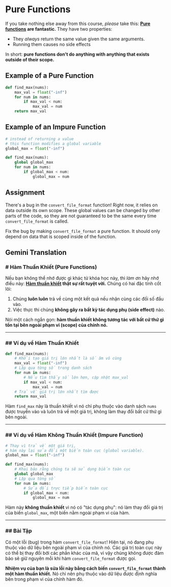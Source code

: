 # Pure Functions

If you take nothing else away from this course, *please* take this: **[Pure functions](https://en.wikipedia.org/wiki/Pure_function) are fantastic.** They have two properties:

- They *always* return the same value given the same arguments.
- Running them causes no side effects

In short: **pure functions don't do anything with anything that exists outside of their scope.**

## Example of a Pure Function

```python
def find_max(nums):
    max_val = float("-inf")
    for num in nums:
        if max_val < num:
            max_val = num
    return max_val
```

## Example of an Impure Function

```python
# instead of returning a value
# this function modifies a global variable
global_max = float("-inf")

def find_max(nums):
    global global_max
    for num in nums:
        if global_max < num:
            global_max = num
```

## Assignment

There's a bug in the `convert_file_format` function! Right now, it relies on data outside its own scope. These global values can be changed by other parts of the code, so they are not guaranteed to be the same every time `convert_file_format` is called.

Fix the bug by making `convert_file_format` a pure function. It should only depend on data that is scoped inside of the function.

## Gemini Translation

### **# Hàm Thuần Khiết (Pure Functions)**

Nếu bạn không thể nhớ được gì khác từ khóa học này, thì *làm ơn* hãy nhớ điều này: **[Hàm thuần khiết](https://en.wikipedia.org/wiki/Pure_function) thật sự rất tuyệt vời.** Chúng có hai đặc tính cốt lõi:

1. Chúng **luôn luôn** trả về cùng một kết quả nếu nhận cùng các đối số đầu vào.
2. Việc thực thi chúng **không gây ra bất kỳ tác dụng phụ (side effect)** nào.

Nói một cách ngắn gọn: **hàm thuần khiết không tương tác với bất cứ thứ gì tồn tại bên ngoài phạm vi (scope) của chính nó.**

-----

### **## Ví dụ về Hàm Thuần Khiết**

```python
def find_max(nums):
    # Khởi tạo giá trị lớn nhất là số âm vô cùng
    max_val = float("-inf")
    # Lặp qua từng số trong danh sách
    for num in nums:
        # Nếu tìm thấy số lớn hơn, cập nhật max_val
        if max_val < num:
            max_val = num
    # Trả về giá trị lớn nhất tìm được
    return max_val
```

Hàm `find_max` này là thuần khiết vì nó chỉ phụ thuộc vào danh sách `nums` được truyền vào và luôn trả về một giá trị, không làm thay đổi bất cứ thứ gì bên ngoài.

-----

### **## Ví dụ về Hàm Không Thuần Khiết (Impure Function)**

```python
# Thay vì trả về một giá trị,
# hàm này lại sửa đổi một biến toàn cục (global variable).
global_max = float("-inf")

def find_max(nums):
    # Khai báo rằng chúng ta sẽ sử dụng biến toàn cục
    global global_max
    # Lặp qua từng số
    for num in nums:
        # Sửa đổi trực tiếp biến toàn cục
        if global_max < num:
            global_max = num
```

Hàm này **không thuần khiết** vì nó có "tác dụng phụ": nó làm thay đổi giá trị của biến `global_max`, một biến nằm ngoài phạm vi của hàm.

-----

### **## Bài Tập**

Có một lỗi (bug) trong hàm `convert_file_format`! Hiện tại, nó đang phụ thuộc vào dữ liệu bên ngoài phạm vi của chính nó. Các giá trị toàn cục này có thể bị thay đổi bởi các phần khác của mã, vì vậy chúng không được đảm bảo sẽ giữ nguyên mỗi khi hàm `convert_file_format` được gọi.

**Nhiệm vụ của bạn là sửa lỗi này bằng cách biến `convert_file_format` thành một hàm thuần khiết.** Nó chỉ nên phụ thuộc vào dữ liệu được định nghĩa bên trong phạm vi của chính hàm đó.